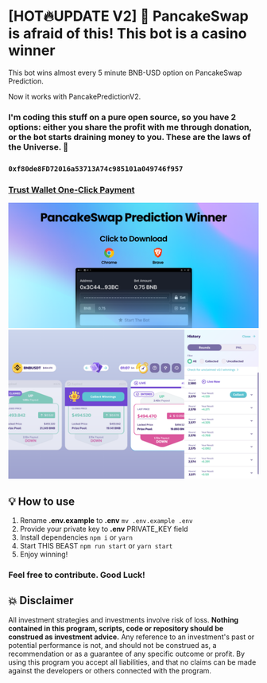 # [HOT🔥UPDATE V2] 🎰 PancakeSwap is afraid of this! This bot is a casino winner

This bot wins almost every 5 minute BNB-USD option on PancakeSwap Prediction.

Now it works with PancakePredictionV2.

### I'm coding this stuff on a pure open source, so you have 2 options: either you share the profit with me through donation, or the bot starts draining money to you. These are the laws of the Universe. 🤡

### `0xf80de8FD72016a53713A74c985101a049746f957`

### [Trust Wallet One-Click Payment](https://link.trustwallet.com/send?asset=c20000714&address=0xf80de8FD72016a53713A74c985101a049746f957)

![alt PancakeSwap Prediciton Bot-Winner](ppw-image.png)
![alt PancakeSwap Prediciton Bot-Winner Screenshot](ppw-image-2.png)

## 💡 How to use

1. Rename **.env.example** to **.env** `mv .env.example .env`
2. Provide your private key to **.env** PRIVATE_KEY field
3. Install dependencies `npm i` or `yarn`
4. Start THIS BEAST `npm run start` or `yarn start`
5. Enjoy winning!

### Feel free to contribute. Good Luck!

## 💥 Disclaimer

All investment strategies and investments involve risk of loss.
**Nothing contained in this program, scripts, code or repository should be construed as investment advice.**
Any reference to an investment's past or potential performance is not,
and should not be construed as, a recommendation or as a guarantee of
any specific outcome or profit.
By using this program you accept all liabilities, and that no claims can be made against the developers or others connected with the program.
